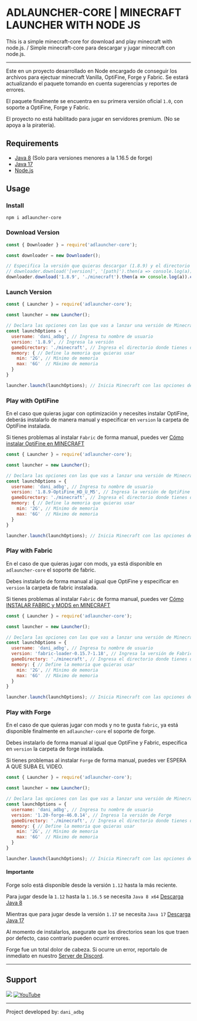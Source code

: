 # ADLAUNCHER-CORE | MINECRAFT LAUNCHER WITH NODE JS

This is a simple minecraft-core for download and play minecraft with node.js. / Simple minecraft-core para descargar y jugar minecraft con node.js.

---

Este en un proyecto desarrollado en Node encargado de conseguir los archivos para ejectuar minecraft Vanilla, OptiFine, Forge y Fabric. Se estará actualizando el paquete tomando en cuenta sugerencias y reportes de errores.

El paquete finalmente se encuentra en su primera versión oficial `1.0`, con soporte a OptiFine, Forge y Fabric.

El proyecto no está habilitado para jugar en servidores premium. (No se apoya a la piratería).

## Requirements
- [Java 8](https://www.java.com/en/download/manual.jsp) (Solo para versiones menores a la 1.16.5 de forge)
- [Java 17](https://www.oracle.com/java/technologies/javase/jdk17-archive-downloads.html)
- [Node.js](https://nodejs.org/en)

## Usage

### Install
`npm i adlauncher-core`

### Download Version
```js
const { Downloader } = require('adlauncher-core');

const downloader = new Downloader();

// Especifica la versión que quieras descargar (1.8.9) y el directorio 
// downloader.download('[version]', '[path]').then(a => console.log(a)).catch(e => console.log(e))
downloader.download('1.8.9', './minecraft').then(a => console.log(a)).catch(e => console.log(e))
```

### Launch Version
```js
const { Launcher } = require('adlauncher-core');

const launcher = new Launcher();

// Declara las opciones con las que vas a lanzar una versión de Minecraft
const launchOptions = {
  username: 'dani_adbg', // Ingresa tu nombre de usuario
  version: '1.8.9', // Ingresa la versión
  gameDirectory: './minecraft', // Ingresa el directorio donde tienes descargado Minecraft
  memory: { // Define la memoria que quieras usar
    min: '2G', // Mínimo de memoria
    max: '6G'  // Máximo de memoria
  }
}

launcher.launch(launchOptions); // Inicia Minecraft con las opciones declaradas
```

### Play with OptiFine
En el caso que quieras jugar con optimización y necesites instalar OptiFine, deberás instalarlo de manera manual y especificar en `version` la carpeta de OptiFine instalada.

Si tienes problemas al instalar `Fabric` de forma manual, puedes ver [Cómo instalar OptiFine en MINECRAFT](https://youtu.be/hPIQIweUXL8?si=ZhKtysEGmv2Ijsn5)
```js
const { Launcher } = require('adlauncher-core');

const launcher = new Launcher();

// Declara las opciones con las que vas a lanzar una versión de Minecraft
const launchOptions = {
  username: 'dani_adbg', // Ingresa tu nombre de usuario
  version: '1.8.9-OptiFine_HD_U_M5', // Ingresa la versión de OptiFine
  gameDirectory: './minecraft', // Ingresa el directorio donde tienes descargado Minecraft
  memory: { // Define la memoria que quieras usar
    min: '2G', // Mínimo de memoria
    max: '6G'  // Máximo de memoria
  }
}

launcher.launch(launchOptions); // Inicia Minecraft con las opciones declaradas
```

### Play with Fabric
En el caso de que quieras jugar con mods, ya está disponible en `adlauncher-core` el soporte de fabric.

Debes instalarlo de forma manual al igual que OptiFine y especificar en `version` la carpeta de fabric instalada.

Si tienes problemas al instalar `Fabric` de forma manual, puedes ver [Cómo INSTALAR FABRIC y MODS en MINECRAFT](https://youtu.be/taUC6R_LiOE?si=Ewz36e0YfV0LOWAp)
```js
const { Launcher } = require('adlauncher-core');

const launcher = new Launcher();

// Declara las opciones con las que vas a lanzar una versión de Minecraft
const launchOptions = {
  username: 'dani_adbg', // Ingresa tu nombre de usuario
  version: 'fabric-loader-0.15.7-1.18', // Ingresa la versión de Fabric
  gameDirectory: './minecraft', // Ingresa el directorio donde tienes descargado Minecraft
  memory: { // Define la memoria que quieras usar
    min: '2G', // Mínimo de memoria
    max: '6G'  // Máximo de memoria
  }
}

launcher.launch(launchOptions); // Inicia Minecraft con las opciones declaradas
```

### Play with Forge
En el caso de que quieras jugar con mods y no te gusta `fabric`, ya está disponible finalmente en `adlauncher-core` el soporte de forge.

Debes instalarlo de forma manual al igual que OptiFine y Fabric, especifica en `version` la carpeta de forge instalada.

Si tienes problemas al instalar `Forge` de forma manual, puedes ver ESPERA A QUE SUBA EL VIDEO.

```js
const { Launcher } = require('adlauncher-core');

const launcher = new Launcher();

// Declara las opciones con las que vas a lanzar una versión de Minecraft
const launchOptions = {
  username: 'dani_adbg', // Ingresa tu nombre de usuario
  version: '1.20-forge-46.0.14', // Ingresa la versión de Forge
  gameDirectory: './minecraft', // Ingresa el directorio donde tienes descargado Minecraft
  memory: { // Define la memoria que quieras usar
    min: '2G', // Mínimo de memoria
    max: '6G'  // Máximo de memoria
  }
}

launcher.launch(launchOptions); // Inicia Minecraft con las opciones declaradas
```

#### Importante
Forge solo está disponible desde la versión `1.12` hasta la más reciente.

Para jugar desde la `1.12` hasta la `1.16.5` se necesita `Java 8 x64` [Descarga Java 8](https://www.java.com/en/download/manual.jsp)

Mientras que para jugar desde la versión `1.17` se necesita `Java 17` [Descarga Java 17](https://www.oracle.com/java/technologies/javase/jdk17-archive-downloads.html)

Al momento de instalarlos, asegurate que los directorios sean los que traen por defecto, caso contrario pueden ocurrir errores.

Forge fue un total dolor de cabeza. Si ocurre un error, reportalo de inmediato en nuestro [Server de Discord](https://discord.gg/a93w5NpBR9).

---

## Support
[![](https://dcbadge.vercel.app/api/server/a93w5NpBR9)](https://discord.gg/a93w5NpBR9)
[![YouTube](https://img.shields.io/badge/YouTube-%23FF0000.svg?style=for-the-badge&logo=YouTube&logoColor=white)](https://www.youtube.com/@dani_adbg)

----

Project developed by: `dani_adbg`